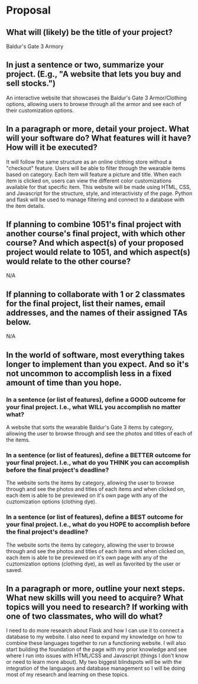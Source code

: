 # Proposal

## What will (likely) be the title of your project?

Baldur's Gate 3 Armory

## In just a sentence or two, summarize your project. (E.g., "A website that lets you buy and sell stocks.")

An interactive website that showcases the Baldur's Gate 3 Armor/Clothing options, allowing users to browse through all the armor and see each of their customization options.

## In a paragraph or more, detail your project. What will your software do? What features will it have? How will it be executed?

It will follow the same structure as an online clothing store without a "checkout" feature. Users will be able to filter through the wearable items based on category. Each item will feature a picture and title. When each item is clicked on, users can view the different color customizations available for that specific item. This website will be made using HTML, CSS, and Javascript for the structure, style, and interactivisty of the page. Python and flask will be used to manage filtering and connect to a database with the item details.

## If planning to combine 1051's final project with another course's final project, with which other course? And which aspect(s) of your proposed project would relate to 1051, and which aspect(s) would relate to the other course?

N/A

## If planning to collaborate with 1 or 2 classmates for the final project, list their names, email addresses, and the names of their assigned TAs below.

N/A

## In the world of software, most everything takes longer to implement than you expect. And so it's not uncommon to accomplish less in a fixed amount of time than you hope.

### In a sentence (or list of features), define a GOOD outcome for your final project. I.e., what WILL you accomplish no matter what?

A website that sorts the wearable Baldur's Gate 3 items by category, allowing the user to browse through and see the photos and titles of each of the items.

### In a sentence (or list of features), define a BETTER outcome for your final project. I.e., what do you THINK you can accomplish before the final project's deadline?

The website sorts the items by category, allowing the user to browse through and see the photos and titles of each items and when clicked on, each item is able to be previewed on it's own page with any of the cuztomization options (clothing dye).

### In a sentence (or list of features), define a BEST outcome for your final project. I.e., what do you HOPE to accomplish before the final project's deadline?

The website sorts the items by category, allowing the user to browse through and see the photos and titles of each items and when clicked on, each item is able to be previewed on it's own page with any of the cuztomization options (clothing dye), as well as favorited by the user or saved.

## In a paragraph or more, outline your next steps. What new skills will you need to acquire? What topics will you need to research? If working with one of two classmates, who will do what?

I need to do more research about Flask and how I can use it to connect a database to my website. I also need to expand my knowledge on how to combine these languages together to run a functioning website. I will also start building the foundation of the page with my prior knowledge and see where I run into issues with HTML/CSS and Javascript (things I don't know or need to learn more about). My two biggest blindspots will be with the integration of the languages and database management so I will be doing most of my research and learning on these topics.
